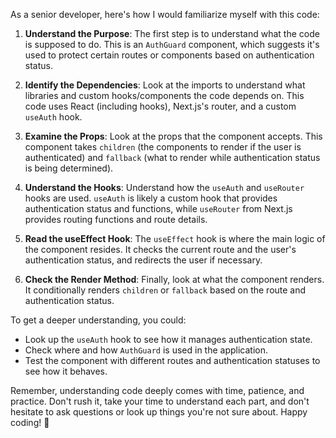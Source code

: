 As a senior developer, here's how I would familiarize myself with this code:

1. **Understand the Purpose**: The first step is to understand what the code is supposed to do. This is an `AuthGuard` component, which suggests it's used to protect certain routes or components based on authentication status.

2. **Identify the Dependencies**: Look at the imports to understand what libraries and custom hooks/components the code depends on. This code uses React (including hooks), Next.js's router, and a custom `useAuth` hook.

3. **Examine the Props**: Look at the props that the component accepts. This component takes `children` (the components to render if the user is authenticated) and `fallback` (what to render while authentication status is being determined).

4. **Understand the Hooks**: Understand how the `useAuth` and `useRouter` hooks are used. `useAuth` is likely a custom hook that provides authentication status and functions, while `useRouter` from Next.js provides routing functions and route details.

5. **Read the useEffect Hook**: The `useEffect` hook is where the main logic of the component resides. It checks the current route and the user's authentication status, and redirects the user if necessary.

6. **Check the Render Method**: Finally, look at what the component renders. It conditionally renders `children` or `fallback` based on the route and authentication status.

To get a deeper understanding, you could:

- Look up the `useAuth` hook to see how it manages authentication state.
- Check where and how `AuthGuard` is used in the application.
- Test the component with different routes and authentication statuses to see how it behaves.

Remember, understanding code deeply comes with time, patience, and practice. Don't rush it, take your time to understand each part, and don't hesitate to ask questions or look up things you're not sure about. Happy coding! 🚀